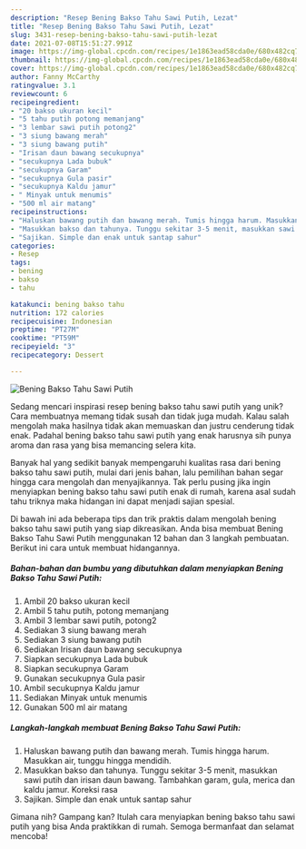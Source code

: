 ```yaml
---
description: "Resep Bening Bakso Tahu Sawi Putih, Lezat"
title: "Resep Bening Bakso Tahu Sawi Putih, Lezat"
slug: 3431-resep-bening-bakso-tahu-sawi-putih-lezat
date: 2021-07-08T15:51:27.991Z
image: https://img-global.cpcdn.com/recipes/1e1863ead58cda0e/680x482cq70/bening-bakso-tahu-sawi-putih-foto-resep-utama.jpg
thumbnail: https://img-global.cpcdn.com/recipes/1e1863ead58cda0e/680x482cq70/bening-bakso-tahu-sawi-putih-foto-resep-utama.jpg
cover: https://img-global.cpcdn.com/recipes/1e1863ead58cda0e/680x482cq70/bening-bakso-tahu-sawi-putih-foto-resep-utama.jpg
author: Fanny McCarthy
ratingvalue: 3.1
reviewcount: 6
recipeingredient:
- "20 bakso ukuran kecil"
- "5 tahu putih potong memanjang"
- "3 lembar sawi putih potong2"
- "3 siung bawang merah"
- "3 siung bawang putih"
- "Irisan daun bawang secukupnya"
- "secukupnya Lada bubuk"
- "secukupnya Garam"
- "secukupnya Gula pasir"
- "secukupnya Kaldu jamur"
- " Minyak untuk menumis"
- "500 ml air matang"
recipeinstructions:
- "Haluskan bawang putih dan bawang merah. Tumis hingga harum. Masukkan air, tunggu hingga mendidih."
- "Masukkan bakso dan tahunya. Tunggu sekitar 3-5 menit, masukkan sawi putih dan irisan daun bawang. Tambahkan garam, gula, merica dan kaldu jamur. Koreksi rasa"
- "Sajikan. Simple dan enak untuk santap sahur"
categories:
- Resep
tags:
- bening
- bakso
- tahu

katakunci: bening bakso tahu 
nutrition: 172 calories
recipecuisine: Indonesian
preptime: "PT27M"
cooktime: "PT59M"
recipeyield: "3"
recipecategory: Dessert

---
```



![Bening Bakso Tahu Sawi Putih](https://img-global.cpcdn.com/recipes/1e1863ead58cda0e/680x482cq70/bening-bakso-tahu-sawi-putih-foto-resep-utama.jpg)

Sedang mencari inspirasi resep bening bakso tahu sawi putih yang unik? Cara membuatnya memang tidak susah dan tidak juga mudah. Kalau salah mengolah maka hasilnya tidak akan memuaskan dan justru cenderung tidak enak. Padahal bening bakso tahu sawi putih yang enak harusnya sih punya aroma dan rasa yang bisa memancing selera kita.



Banyak hal yang sedikit banyak mempengaruhi kualitas rasa dari bening bakso tahu sawi putih, mulai dari jenis bahan, lalu pemilihan bahan segar hingga cara mengolah dan menyajikannya. Tak perlu pusing jika ingin menyiapkan bening bakso tahu sawi putih enak di rumah, karena asal sudah tahu triknya maka hidangan ini dapat menjadi sajian spesial.


Di bawah ini ada beberapa tips dan trik praktis dalam mengolah bening bakso tahu sawi putih yang siap dikreasikan. Anda bisa membuat Bening Bakso Tahu Sawi Putih menggunakan 12 bahan dan 3 langkah pembuatan. Berikut ini cara untuk membuat hidangannya.

<!--inarticleads1-->

##### Bahan-bahan dan bumbu yang dibutuhkan dalam menyiapkan Bening Bakso Tahu Sawi Putih:

1. Ambil 20 bakso ukuran kecil
1. Ambil 5 tahu putih, potong memanjang
1. Ambil 3 lembar sawi putih, potong2
1. Sediakan 3 siung bawang merah
1. Sediakan 3 siung bawang putih
1. Sediakan Irisan daun bawang secukupnya
1. Siapkan secukupnya Lada bubuk
1. Siapkan secukupnya Garam
1. Gunakan secukupnya Gula pasir
1. Ambil secukupnya Kaldu jamur
1. Sediakan  Minyak untuk menumis
1. Gunakan 500 ml air matang




<!--inarticleads2-->

##### Langkah-langkah membuat Bening Bakso Tahu Sawi Putih:

1. Haluskan bawang putih dan bawang merah. Tumis hingga harum. Masukkan air, tunggu hingga mendidih.
1. Masukkan bakso dan tahunya. Tunggu sekitar 3-5 menit, masukkan sawi putih dan irisan daun bawang. Tambahkan garam, gula, merica dan kaldu jamur. Koreksi rasa
1. Sajikan. Simple dan enak untuk santap sahur




Gimana nih? Gampang kan? Itulah cara menyiapkan bening bakso tahu sawi putih yang bisa Anda praktikkan di rumah. Semoga bermanfaat dan selamat mencoba!

